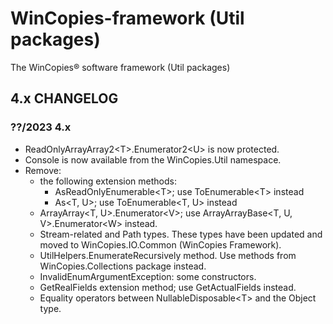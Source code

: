 # WinCopies-framework (Util packages)

The WinCopies® software framework (Util packages)

## 4.x CHANGELOG

### ??/2023 4.x

- ReadOnlyArrayArray2\<T>.Enumerator2\<U> is now protected.
- Console is now available from the WinCopies.Util namespace.
- Remove:
    - the following extension methods:
        - AsReadOnlyEnumerable\<T>; use ToEnumerable\<T> instead
        - As\<T, U>; use ToEnumerable\<T, U> instead
    - ArrayArray\<T, U>.Enumerator\<V>; use ArrayArrayBase<T, U, V>.Enumerator\<W> instead.
    - Stream-related and Path types. These types have been updated and moved to WinCopies.IO.Common (WinCopies Framework).
    - UtilHelpers.EnumerateRecursively method. Use methods from WinCopies.Collections package instead.
    - InvalidEnumArgumentException: some constructors.
    - GetRealFields extension method; use GetActualFields instead.
    - Equality operators between NullableDisposable\<T> and the Object type.